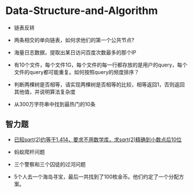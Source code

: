 # Data-Structure-and-Algorithm

- 链表反转

- 两条相交的单向链表，如何求他们的第一个公共节点?

- 海量日志数据，提取出某日访问百度次数最多的那个IP

- 有10个文件，每个文件1G，每个文件的每一行都存放的是用户的query，每个文件的query都可能重复。如何按照query的频度排序？

- 判断两棵树是否相等，请实现两棵树是否相等的比较，相等返回1，否则返回其他值，并说明算法复杂度

- 从300万字符串中找到最热门的10条

## 智力题

- [已知sqrt(2)约等于1.414，要求不用数学库，求sqrt(2)精确到小数点后10位](https://github.com/oscarwin/awesome-learning-tutorials/tree/master/doc/已知sqrt(2)约等于1.414，要求不用数学库，求sqrt(2)精确到小数点后10位.md)

- 蚂蚁爬杆问题

- 三个警察和三个囚徒的过河问题

- 5个人去一个海岛寻宝，最后一共找到了100枚金币。他们约定了一个分配方案。